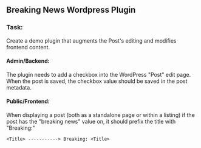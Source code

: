 ## Breaking News Wordpress Plugin

### Task:

Create a demo plugin that augments the Post's editing and modifies frontend content.

#### Admin/Backend:

The plugin needs to add a checkbox into the WordPress "Post" edit page. When the post is saved, the checkbox value should be saved in the post metadata.

#### Public/Frontend:

When displaying a post (both as a standalone page or within a listing) if the post has the "breaking news" value on, it should prefix the title with "Breaking:"

```<Title> -----------> Breaking: <Title>```
